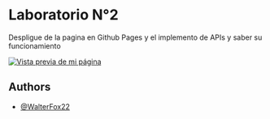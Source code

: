 
# Laboratorio N°2
Despligue de la pagina en Github Pages y el implemento de APIs y saber su funcionamiento 

[![Vista previa de mi página](https://github.com/user-attachments/assets/61819b2e-b558-4271-bb4c-514b28530c5c)](https://walterfox22.github.io/)



## Authors

- [@WalterFox22](https://github.com/WalterFox22)

